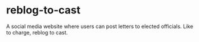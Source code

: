 # reblog-to-cast
A social media website where users can post letters to elected officials. Like to charge, reblog to cast.
